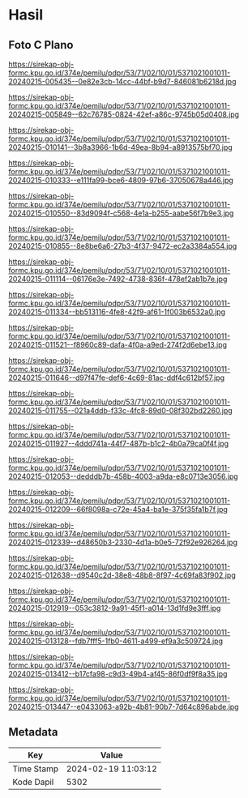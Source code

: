 # Hasil

## Foto C Plano

https://sirekap-obj-formc.kpu.go.id/374e/pemilu/pdpr/53/71/02/10/01/5371021001011-20240215-005435--0e82e3cb-14cc-44bf-b9d7-846081b6218d.jpg

https://sirekap-obj-formc.kpu.go.id/374e/pemilu/pdpr/53/71/02/10/01/5371021001011-20240215-005849--62c76785-0824-42ef-a86c-9745b05d0408.jpg

https://sirekap-obj-formc.kpu.go.id/374e/pemilu/pdpr/53/71/02/10/01/5371021001011-20240215-010141--3b8a3966-1b6d-49ea-8b94-a8913575bf70.jpg

https://sirekap-obj-formc.kpu.go.id/374e/pemilu/pdpr/53/71/02/10/01/5371021001011-20240215-010333--e111fa99-bce6-4809-97b6-37050678a446.jpg

https://sirekap-obj-formc.kpu.go.id/374e/pemilu/pdpr/53/71/02/10/01/5371021001011-20240215-010550--83d9094f-c568-4e1a-b255-aabe56f7b9e3.jpg

https://sirekap-obj-formc.kpu.go.id/374e/pemilu/pdpr/53/71/02/10/01/5371021001011-20240215-010855--8e8be6a6-27b3-4f37-9472-ec2a3384a554.jpg

https://sirekap-obj-formc.kpu.go.id/374e/pemilu/pdpr/53/71/02/10/01/5371021001011-20240215-011114--06176e3e-7492-4738-836f-478ef2ab1b7e.jpg

https://sirekap-obj-formc.kpu.go.id/374e/pemilu/pdpr/53/71/02/10/01/5371021001011-20240215-011334--bb513116-4fe8-42f9-af61-1f003b6532a0.jpg

https://sirekap-obj-formc.kpu.go.id/374e/pemilu/pdpr/53/71/02/10/01/5371021001011-20240215-011521--f8960c89-dafa-4f0a-a9ed-274f2d6ebe13.jpg

https://sirekap-obj-formc.kpu.go.id/374e/pemilu/pdpr/53/71/02/10/01/5371021001011-20240215-011646--d97f47fe-def6-4c69-81ac-ddf4c612bf57.jpg

https://sirekap-obj-formc.kpu.go.id/374e/pemilu/pdpr/53/71/02/10/01/5371021001011-20240215-011755--021a4ddb-f33c-4fc8-89d0-08f302bd2260.jpg

https://sirekap-obj-formc.kpu.go.id/374e/pemilu/pdpr/53/71/02/10/01/5371021001011-20240215-011927--4ddd741a-44f7-487b-b1c2-4b0a79ca0f4f.jpg

https://sirekap-obj-formc.kpu.go.id/374e/pemilu/pdpr/53/71/02/10/01/5371021001011-20240215-012053--dedddb7b-458b-4003-a9da-e8c0713e3056.jpg

https://sirekap-obj-formc.kpu.go.id/374e/pemilu/pdpr/53/71/02/10/01/5371021001011-20240215-012209--66f8098a-c72e-45a4-ba1e-375f35fa1b7f.jpg

https://sirekap-obj-formc.kpu.go.id/374e/pemilu/pdpr/53/71/02/10/01/5371021001011-20240215-012339--d48650b3-2330-4d1a-b0e5-72f92e926264.jpg

https://sirekap-obj-formc.kpu.go.id/374e/pemilu/pdpr/53/71/02/10/01/5371021001011-20240215-012638--d9540c2d-38e8-48b8-8f97-4c69fa83f902.jpg

https://sirekap-obj-formc.kpu.go.id/374e/pemilu/pdpr/53/71/02/10/01/5371021001011-20240215-012919--053c3812-9a91-45f1-a014-13d1fd9e3fff.jpg

https://sirekap-obj-formc.kpu.go.id/374e/pemilu/pdpr/53/71/02/10/01/5371021001011-20240215-013128--fdb7fff5-1fb0-4611-a499-ef9a3c509724.jpg

https://sirekap-obj-formc.kpu.go.id/374e/pemilu/pdpr/53/71/02/10/01/5371021001011-20240215-013412--b17cfa98-c9d3-49b4-af45-86f0df9f8a35.jpg

https://sirekap-obj-formc.kpu.go.id/374e/pemilu/pdpr/53/71/02/10/01/5371021001011-20240215-013447--e0433063-a92b-4b81-90b7-7d64c896abde.jpg


## Metadata

| Key        | Value               |
| ---------- | ------------------- |
| Time Stamp | 2024-02-19 11:03:12 |
| Kode Dapil | 5302                |



